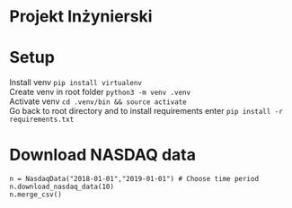 # Projekt Inżynierski

# Setup

Install venv `pip install virtualenv` <br>
Create venv in root folder `python3 -m venv .venv` <br>
Activate venv `cd .venv/bin && source activate` <br>
Go back to root directory and to install requirements enter `pip install -r requirements.txt ` <br>

# Download NASDAQ data
```
n = NasdaqData("2018-01-01","2019-01-01") # Choose time period
n.download_nasdaq_data(10)
n.merge_csv()
```